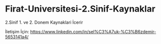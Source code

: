 # Firat-Universitesi-2.Sinif-Kaynaklar
2.Sinif 1. ve 2. Donem Kaynaklari İcerir

İletişim İçin:
https://www.linkedin.com/in/sel%C3%A7uk-%C3%B6zdemir-5653141a4/
